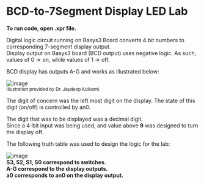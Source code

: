 # BCD-to-7Segment Display LED Lab

**To run code, open .xpr file.**

Digital logic circuit running on Basys3 Board converts 4 bit numbers to corresponding 7-segment display output. <br>
Display output on Basys3 board (BCD output) uses negative logic. As such, values of 0 -> on, while values of 1 -> off. <br>

BCD display has outputs A-G and works as illustrated below: <br>

![image](https://github.com/AAgarwal04/FPGALabs/assets/121470779/fc8d4b35-94a4-4a61-83c0-da22ff150669)<br>
<sub>Illustration provided by Dr. Jaydeep Kulkarni.</sub><br>

The digit of concern was the left most digit on the display. The state of this digit (on/off) is controlled by an0. <br>

The digit that was to be displayed was a decimal digit. <br>
Since a 4-bit input was being used, and value above **9** was designed to turn the display off.

The following truth table was used to design the logic for the lab: <br>

![image](https://github.com/AAgarwal04/FPGALabs/assets/121470779/55554de9-2a45-4ce2-a9b1-6bf0ccbb1c18) <br>
**S3, S2, S1, S0 correspond to switches.** <br>
**A-G correspond to the display outputs.** <br>
**a0 corresponds to an0 on the display output.**



